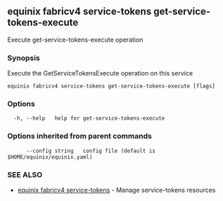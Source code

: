 ## equinix fabricv4 service-tokens get-service-tokens-execute

Execute get-service-tokens-execute operation

### Synopsis

Execute the GetServiceTokensExecute operation on this service

```
equinix fabricv4 service-tokens get-service-tokens-execute [flags]
```

### Options

```
  -h, --help   help for get-service-tokens-execute
```

### Options inherited from parent commands

```
      --config string   config file (default is $HOME/equinix/equinix.yaml)
```

### SEE ALSO

* [equinix fabricv4 service-tokens](equinix_fabricv4_service-tokens.md)	 - Manage service-tokens resources

